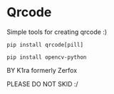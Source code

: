 # Qrcode
Simple tools for creating qrcode :)
                                                                         
                                                                              
``pip install qrcode[pill]``

``pip install opencv-python``

BY K1ra formerly Zerfox


PLEASE DO NOT SKID :/

